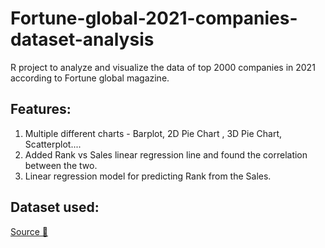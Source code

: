 # Fortune-global-2021-companies-dataset-analysis
R project to analyze and visualize the data of top 2000 companies in 2021 according to Fortune global magazine.

## Features:
1) Multiple different charts - Barplot, 2D Pie Chart , 3D Pie Chart, Scatterplot....
2) Added Rank vs Sales linear regression line and found the correlation between the two.
3) Linear regression model for predicting Rank from the Sales.

## Dataset used:
[Source 🔗](https://www.kaggle.com/datasets/shivamb/fortune-global-2000-companies-till-2021)
